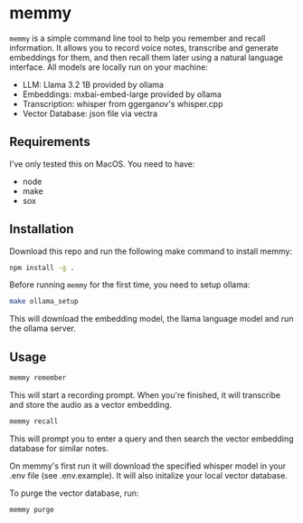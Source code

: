 # memmy

`memmy` is a simple command line tool to help you remember and recall information.
It allows you to record voice notes, transcribe and generate embeddings for them, and then recall them later using a natural language interface. All models are locally run on your machine:
- LLM: Llama 3.2 1B provided by ollama
- Embeddings: mxbai-embed-large provided by ollama
- Transcription: whisper from ggerganov's whisper.cpp
- Vector Database: json file via vectra

## Requirements
I've only tested this on MacOS. You need to have:
- node
- make
- sox

## Installation
Download this repo and run the following make command to install memmy:
```bash
npm install -g .
```
Before running `memmy` for the first time, you need to setup ollama:
```bash
make ollama_setup
```
This will download the embedding model, the llama language model and run the ollama server.

## Usage
```bash
memmy remember
```
This will start a recording prompt. When you're finished, it will transcribe and store the audio as a vector embedding.

```bash
memmy recall
```
This will prompt you to enter a query and then search the vector embedding database for similar notes.

On memmy's first run it will download the specified whisper model in your .env file (see .env.example). It will also initalize your local vector database.

To purge the vector database, run:
```bash
memmy purge
```


